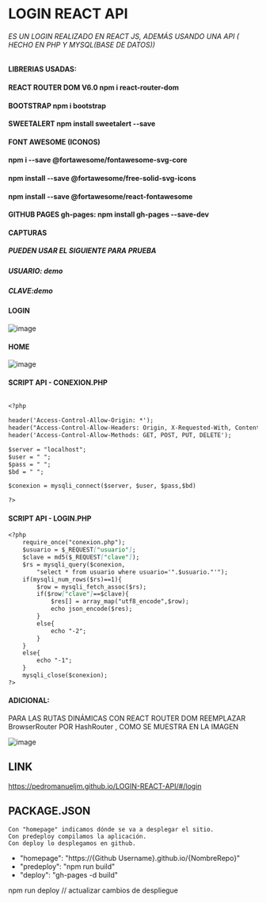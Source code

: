 # LOGIN REACT API
###### ES UN LOGIN REALIZADO EN REACT JS, ADEMÁS USANDO UNA API ( HECHO EN PHP Y MYSQL(BASE DE DATOS))

#### LIBRERIAS USADAS:
#### REACT ROUTER DOM V6.0 npm i react-router-dom
#### BOOTSTRAP  npm i bootstrap
#### SWEETALERT npm install sweetalert --save
#### FONT AWESOME (ICONOS)
#### npm i --save @fortawesome/fontawesome-svg-core
#### npm install --save @fortawesome/free-solid-svg-icons
#### npm install --save @fortawesome/react-fontawesome
#### GITHUB PAGES gh-pages: npm install gh-pages --save-dev

#### CAPTURAS

##### PUEDEN USAR EL SIGUIENTE PARA PRUEBA
##### USUARIO: demo 
##### CLAVE:demo 
#### LOGIN 

![image](https://user-images.githubusercontent.com/71619972/182044287-d26d9d3d-7e13-4328-bc0a-48ddb183fda2.png)

#### HOME
![image](https://user-images.githubusercontent.com/71619972/182044201-47e05e18-9092-4f73-b2b7-5b5d18ffe92e.png)


#### SCRIPT API - CONEXION.PHP


```markdown

<?php

header('Access-Control-Allow-Origin: *');
header("Access-Control-Allow-Headers: Origin, X-Requested-With, Content-Type, Accept");
header('Access-Control-Allow-Methods: GET, POST, PUT, DELETE');

$server = "localhost";
$user = " ";
$pass = " ";
$bd = " ";

$conexion = mysqli_connect($server, $user, $pass,$bd) 

?>

```
#### SCRIPT API - LOGIN.PHP 

```markdown
<?php
	require_once("conexion.php");
	$usuario = $_REQUEST["usuario"];
	$clave = md5($_REQUEST["clave"]);
	$rs = mysqli_query($conexion,
		"select * from usuario where usuario='".$usuario."'");
	if(mysqli_num_rows($rs)==1){
	    $row = mysqli_fetch_assoc($rs);
	    if($row["clave"]==$clave){
	        $res[] = array_map("utf8_encode",$row);
	        echo json_encode($res);
	    }
	    else{
	        echo "-2";
	    }
	}
	else{
		echo "-1";
	}
	mysqli_close($conexion);
?>

```

#### ADICIONAL: 
PARA LAS RUTAS DINÁMICAS CON REACT ROUTER DOM REEMPLAZAR BrowserRouter POR HashRouter , COMO SE MUESTRA EN LA IMAGEN

![image](https://user-images.githubusercontent.com/71619972/182043820-38455f43-35d3-49cf-9c9a-8b356f0e8db1.png)


## LINK 
https://pedromanueljm.github.io/LOGIN-REACT-API/#/login 

## PACKAGE.JSON 

    Con "homepage" indicamos dónde se va a desplegar el sitio. 
    Con predeploy compilamos la aplicación. 
    Con deploy lo desplegamos en github.

   - "homepage": "https://{Github Username}.github.io/{NombreRepo}"
   - "predeploy": "npm run build"
   - "deploy": "gh-pages -d build"


npm run deploy // actualizar cambios de despliegue

